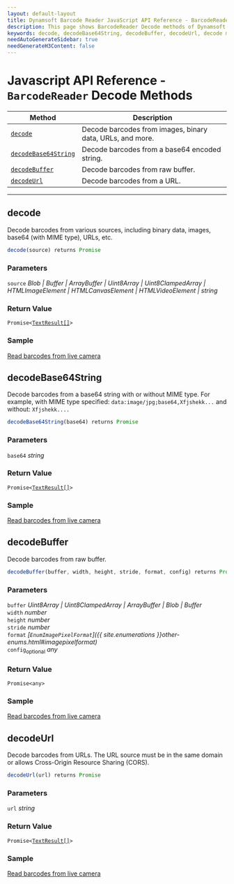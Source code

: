 ```yaml
---
layout: default-layout
title: Dynamsoft Barcode Reader JavaScript API Reference - BarcodeReader Decode Methods
description: This page shows BarcodeReader Decode methods of Dynamsoft Barcode Reader JavaScript SDK.
keywords: decode, decodeBase64String, decodeBuffer, decodeUrl, decode methods, BarcodeReader, api reference, javascript, js
needAutoGenerateSidebar: true
needGenerateH3Content: false
---
```


# Javascript API Reference - `BarcodeReader` Decode Methods 

| Method               | Description |
|----------------------|-------------|
| [`decode`](#decode) | Decode barcodes from images, binary data, URLs, and more. |
| [`decodeBase64String`](#decodebase64string) | Decode barcodes from a base64 encoded string. |
| [`decodeBuffer`](#decodebuffer) | Decode barcodes from raw buffer. |
| [`decodeUrl`](#decodeurl) | Decode barcodes from a URL. |

---

## decode

Decode barcodes from various sources, including binary data, images, base64 (with MIME type), URLs, etc.

```javascript
decode(source) returns Promise
```

### Parameters

`source` *Blob | Buffer | ArrayBuffer | Uint8Array | Uint8ClampedArray | HTMLImageElement | HTMLCanvasElement | HTMLVideoElement | string*

### Return Value

<code>Promise<<a href="../../global-interfaces.md#TextResult">TextResult[]</a>></code>
 
### Sample

[Read barcodes from live camera](https://demo.dynamsoft.com/dbr_wasm/barcode_reader_javascript.html)

## decodeBase64String

Decode barcodes from a base64 string with or without MIME type. For example, with MIME type specified: `data:image/jpg;base64,Xfjshekk...` and without: `Xfjshekk....`

```javascript
decodeBase64String(base64) returns Promise
```

### Parameters

`base64` *string*

### Return Value

<code>Promise<<a href="../../global-interfaces.md#TextResult.md">TextResult[]</a>></code>

### Sample

[Read barcodes from live camera](https://demo.dynamsoft.com/dbr_wasm/barcode_reader_javascript.html)

## decodeBuffer

Decode barcodes from raw buffer.

```javascript
decodeBuffer(buffer, width, height, stride, format, config) returns Promise
```

### Parameters

`buffer` *Uint8Array | Uint8ClampedArray | ArrayBuffer | Blob | Buffer*  
`width` *number*  
`height` *number*  
`stride` *number*  
`format` *[`EnumImagePixelFormat`]({{ site.enumerations }}other-enums.html#imagepixelformat)*  
`config`<sub>optional</sub> *any*  

### Return Value

`Promise<any>`

### Sample

[Read barcodes from live camera](https://demo.dynamsoft.com/dbr_wasm/barcode_reader_javascript.html)

## decodeUrl

Decode barcodes from URLs. The URL source must be in the same domain or allows Cross-Origin Resource Sharing (CORS).

```javascript
decodeUrl(url) returns Promise
```

### Parameters

`url` *string*

### Return Value

<code>Promise<<a href="../../global-interfaces.md#textresult">TextResult[]</a>></code>

### Sample

[Read barcodes from live camera](https://demo.dynamsoft.com/dbr_wasm/barcode_reader_javascript.html)
